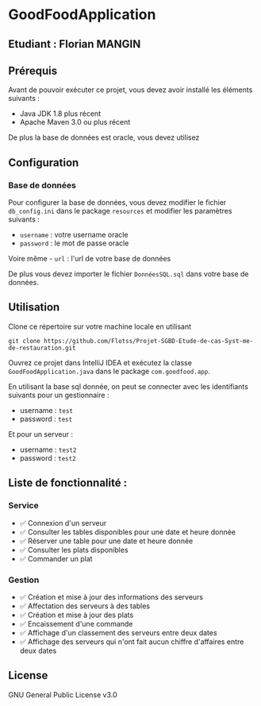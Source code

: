 # GoodFoodApplication
## Etudiant : Florian MANGIN

## Prérequis

Avant de pouvoir exécuter ce projet, vous devez avoir installé les éléments suivants :

- Java JDK 1.8 plus récent
- Apache Maven 3.0 ou plus récent

De plus la base de données est oracle, vous devez utilisez 

## Configuration
### Base de données

Pour configurer la base de données, vous devez modifier le fichier `db_config.ini` dans le package `resources` et modifier les paramètres suivants :
- `username` : votre username oracle
- `password` : le mot de passe oracle

Voire même - `url` : l'url de votre base de données

De plus vous devez importer le fichier `DonnéesSQL.sql` dans votre base de données.

## Utilisation
Clone ce répertoire sur votre machine locale en utilisant
```
git clone https://github.com/Flotss/Projet-SGBD-Etude-de-cas-Syst-me-de-restauration.git
```

Ouvrez ce projet dans IntelliJ IDEA et exécutez la classe `GoodFoodApplication.java` dans le package `com.goodfood.app`.

En utilisant la base sql donnée, on peut se connecter avec les identifiants suivants pour un gestionnaire :
- username : `test`
- password : `test`

Et pour un serveur :
- username : `test2`
- password : `test2`

## Liste de fonctionnalité : 
### Service
- ✅ Connexion d'un serveur
- ✅ Consulter les tables disponibles pour une date et heure donnée
- ✅ Réserver une table pour une date et heure donnée
- ✅ Consulter les plats disponibles
- ✅ Commander un plat

### Gestion

- ✅ Création et mise à jour des informations des serveurs
- ✅ Affectation des serveurs à des tables
- ✅ Création et mise à jour des plats
- ✅ Encaissement d'une commande
- ✅ Affichage d'un classement des serveurs entre deux dates
- ✅ Affichage des serveurs qui n'ont fait aucun chiffre d'affaires entre deux dates

## License

GNU General Public License v3.0